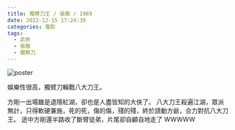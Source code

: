 ```yaml
---
title: 獨臂刀王 / 張徹 / 1969
date: 2022-12-15 17:24:39
categories: 電影
tags: 
  - 武俠
  - 張徹
  - 獨臂刀
---
```


![poster](poster.jpg)

娛樂性很高，獨臂刀輪戰八大刀王。

方剛一出場雖是退隱紅湖，卻也是人盡皆知的大俠了。
八大刀王殺遍江湖，眾派無計，只得軟硬兼施，死的死，傷的傷，殘的殘，終於請動方爺，合力對抗八大刀王。
途中方剛還半路收了斷臂徒弟，片尾卻自顧自地走了 WWWWW
